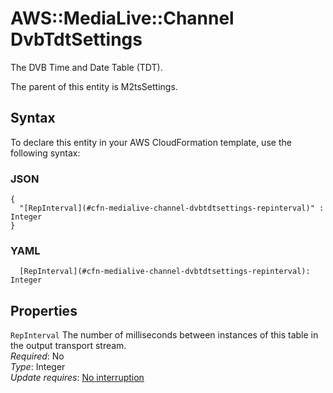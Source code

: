 # AWS::MediaLive::Channel DvbTdtSettings<a name="aws-properties-medialive-channel-dvbtdtsettings"></a>

The DVB Time and Date Table \(TDT\)\.

The parent of this entity is M2tsSettings\.

## Syntax<a name="aws-properties-medialive-channel-dvbtdtsettings-syntax"></a>

To declare this entity in your AWS CloudFormation template, use the following syntax:

### JSON<a name="aws-properties-medialive-channel-dvbtdtsettings-syntax.json"></a>

```
{
  "[RepInterval](#cfn-medialive-channel-dvbtdtsettings-repinterval)" : Integer
}
```

### YAML<a name="aws-properties-medialive-channel-dvbtdtsettings-syntax.yaml"></a>

```
  [RepInterval](#cfn-medialive-channel-dvbtdtsettings-repinterval): Integer
```

## Properties<a name="aws-properties-medialive-channel-dvbtdtsettings-properties"></a>

`RepInterval` <a name="cfn-medialive-channel-dvbtdtsettings-repinterval"></a>
The number of milliseconds between instances of this table in the output transport stream\.  
_Required_: No  
_Type_: Integer  
_Update requires_: [No interruption](https://docs.aws.amazon.com/AWSCloudFormation/latest/UserGuide/using-cfn-updating-stacks-update-behaviors.html#update-no-interrupt)

